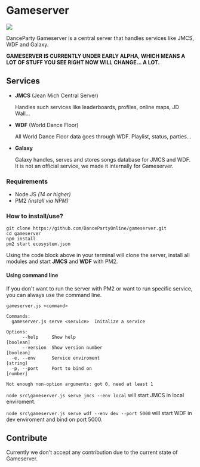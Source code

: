 
# Gameserver
[![](https://dcbadge.vercel.app/api/server/msKfjrqfCm)](https://discord.gg/msKfjrqfCm)

DanceParty Gameserver is a central server that handles services like JMCS, WDF and Galaxy.

**GAMESERVER IS CURRENTLY UNDER EARLY ALPHA, WHICH MEANS A LOT OF STUFF YOU SEE RIGHT NOW WILL CHANGE... A LOT.**

## Services

- **JMCS** (Jean Mich Central Server)
    
    Handles such services like leaderboards, profiles, online maps, JD Wall...

- **WDF** (World Dance Floor)

    All World Dance Floor data goes through WDF. Playlist, status, parties...

- **Galaxy**

    Galaxy handles, serves and stores songs database for JMCS and WDF.
    It is not an official service, we made it internally for Gameserver.


### Requirements
- Node.JS *(14 or higher)*
- PM2 *(install via NPM)*

### How to install/use?
```
git clone https://github.com/DancePartyOnline/gameserver.git
cd gameserver
npm install
pm2 start ecosystem.json
```
Using the code block above in your terminal will clone the server, 
install all modules and start **JMCS** and **WDF** with PM2.

#### Using command line
If you don't want to run the server with PM2 or want to run specific service,
you can always use the command line.
```
gameserver.js <command>

Commands:
  gameserver.js serve <service>  Initalize a service

Options:
      --help     Show help                                             [boolean]
      --version  Show version number                                   [boolean]
  -e, --env      Service enviroment                                     [string]
  -p, --port     Port to bind on                                        [number]

Not enough non-option arguments: got 0, need at least 1
```
`node src\gameserver.js serve jmcs --env local` will start JMCS in local enviroment.

`node src\gameserver.js serve wdf --env dev --port 5000` will start WDF in dev enviroment and bind on port 5000.

## Contribute
Currently we don't accept any contribution due to the current state of Gameserver.
